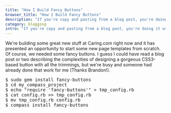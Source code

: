 ```yaml
---
title: "How I Build Fancy Buttons"
browser_title: "How I Build Fancy Buttons"
description: "If you're copy and pasting from a blog post, you're doing it wrong."
category: blogging
intro: "If you're copy and pasting from a blog post, you're doing it wrong."
---
```

We're building some great new stuff at Caring.com right now and it has presented an
opportunity to start some new page templates from scratch. Of course, we needed some
fancy buttons. I guess I could have read a blog post or two describing the complexities
of designing a gorgeous CSS3-based button with all the trimmings, but we're busy and
someone had already done that work for me (Thanks Brandon!).

<pre class="window shell">
$ sudo gem install fancy-buttons
$ cd my_compass_project
$ echo "require 'fancy-buttons'" > tmp_config.rb
$ cat config.rb >> tmp_config.rb
$ mv tmp_config.rb config.rb
$ compass install fancy-buttons
</pre>
